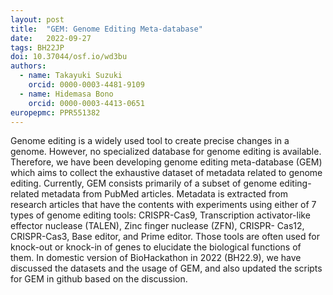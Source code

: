 ```yaml
---
layout: post
title:  "GEM: Genome Editing Meta-database"
date:   2022-09-27
tags: BH22JP
doi: 10.37044/osf.io/wd3bu
authors:
  - name: Takayuki Suzuki
    orcid: 0000-0003-4481-9109
  - name: Hidemasa Bono
    orcid: 0000-0003-4413-0651
europepmc: PPR551382
---
```


Genome editing is a widely used tool to create precise changes in a genome. However, no specialized database for genome editing is available. Therefore, we have been developing genome editing meta-database (GEM) which aims to collect the exhaustive dataset of metadata related to genome editing. Currently, GEM consists primarily of a subset of genome editing- related metadata from PubMed articles. Metadata is extracted from research articles that have the contents with experiments using either of 7 types of genome editing tools: CRISPR-Cas9, Transcription activator-like effector nuclease (TALEN), Zinc finger nuclease (ZFN), CRISPR- Cas12, CRISPR-Cas3, Base editor, and Prime editor. Those tools are often used for knock-out or knock-in of genes to elucidate the biological functions of them. In domestic version of BioHackathon in 2022 (BH22.9), we have discussed the datasets and the usage of GEM, and also updated the scripts for GEM in github based on the discussion.

